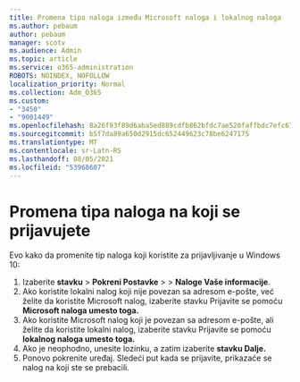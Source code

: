 ```yaml
---
title: Promena tipa naloga između Microsoft naloga i lokalnog naloga
ms.author: pebaum
author: pebaum
manager: scotv
ms.audience: Admin
ms.topic: article
ms.service: o365-administration
ROBOTS: NOINDEX, NOFOLLOW
localization_priority: Normal
ms.collection: Adm_O365
ms.custom:
- "3450"
- "9001449"
ms.openlocfilehash: 8a26f93f89d6aba5ed889cdfb862bfdc7ae520faffbdc7efc6778a38c8ba12af
ms.sourcegitcommit: b5f7da89a650d2915dc652449623c78be6247175
ms.translationtype: MT
ms.contentlocale: sr-Latn-RS
ms.lasthandoff: 08/05/2021
ms.locfileid: "53968607"
---
```

# <a name="change-the-account-type-that-you-sign-in-with"></a>Promena tipa naloga na koji se prijavujete

Evo kako da promenite tip naloga koji koristite za prijavljivanje u Windows 10:

1. Izaberite **stavku**  >  **Pokreni Postavke**  >    >  **Naloge Vaše informacije**.
2. Ako koristite lokalni nalog koji nije povezan sa adresom e-pošte, već želite da koristite Microsoft nalog, izaberite stavku Prijavite se pomoću **Microsoft naloga umesto toga.**
3. Ako koristite Microsoft nalog koji je povezan sa adresom e-pošte, ali želite da koristite lokalni nalog, izaberite stavku Prijavite se pomoću **lokalnog naloga umesto toga.**
4. Ako je neophodno, unesite lozinku, a zatim izaberite **stavku Dalje.**
5. Ponovo pokrenite uređaj. Sledeći put kada se prijavite, prikazaće se nalog na koji ste se prebacili.